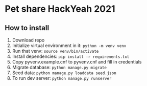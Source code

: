 # Pet share HackYeah 2021

## How to install

1. Download repo
2. Initialize virtual environment in it: `python -m venv venv`
3. Run that venv: `source venv/bin/activate`
4. Install dependencies: `pip install -r requirements.txt`
5. Copy pyvenv.example.cnf to pyvenv.cnf and fill in credentials
6. Migrate database: `python manage.py migrate`
7. Seed data: `python manage.py loaddata seed.json`
8. To run dev server: `python manage.py runserver`